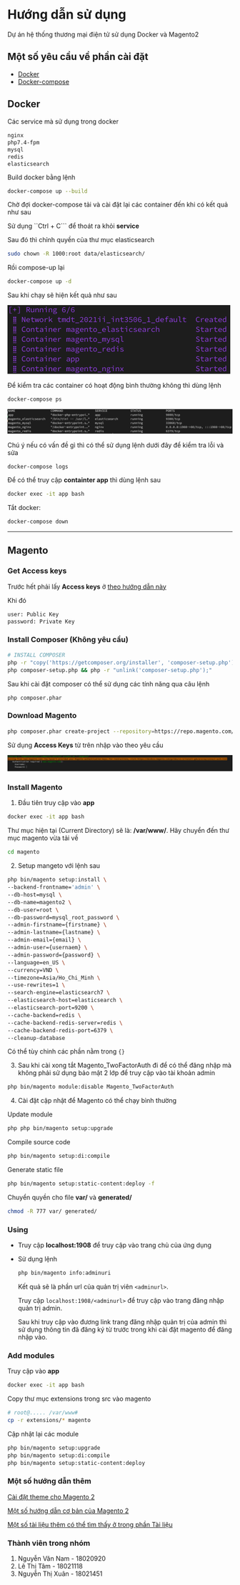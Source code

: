 # Hướng dẫn sử dụng
Dự án hệ thống thương mại điện tử sử dụng Docker và Magento2

## Một số yêu cầu về phần cài đặt

- [Docker](https://docs.docker.com/engine/install)
- [Docker-compose](https://docs.docker.com/compose/)

## Docker

Các service mà sử dụng trong docker

    nginx
    php7.4-fpm
    mysql
    redis
    elasticsearch

Build docker bằng lệnh

```bash
docker-compose up --build
```

Chờ đợi docker-compose tải và cài đặt lại các container đến khi có kết quả như sau

Sử dụng ``Ctrl + C``` để thoát ra khỏi **service**

Sau đó thì chỉnh quyền của thư mục elasticsearch

```bash
sudo chown -R 1000:root data/elasticsearch/
```

Rồi compose-up lại
```bash
docker-compose up -d
```

Sau khi chạy sẽ hiện kết quả như sau

![After docker-compose build](images/After_docker-compose_build.png)


Để kiểm tra các container có hoạt động bình thường không thì dùng lệnh
```bash
docker-compose ps
```

![docker-compose ps](images/docker-compose_ps.png)

Chú ý nếu có vấn đề gì thì có thể sử dụng lệnh dưới đây để kiểm tra lỗi và sửa

```
docker-compose logs
```

Để có thể truy cập **containter app** thì dùng lệnh sau
```bash
docker exec -it app bash
```

Tắt docker:
```bash
docker-compose down
```

---

## Magento

### Get Access keys

Trước hết phải lấy **Access keys** ở [theo hướng dẫn này](https://devdocs.magento.com/guides/v2.4/install-gde/prereq/connect-auth.html)

Khi đó

    user: Public Key
    password: Private Key

### Install Composer (Không yêu cầu)

```bash
# INSTALL COMPOSER
php -r "copy('https://getcomposer.org/installer', 'composer-setup.php');" && \
php composer-setup.php && php -r "unlink('composer-setup.php');"
```

Sau khi cài đặt composer có thể sử dụng các tính năng qua câu lệnh
```
php composer.phar
```

### Download Magento

```bash
php composer.phar create-project --repository=https://repo.magento.com/ magento/project-community-edition magento
```

Sử dụng **Access Keys** từ trên nhập vào theo yêu cầu

![User and password](images/user_and_password.png)


### Install Magento

1. Đầu tiên truy cập vào **app**
  ```bash
  docker exec -it app bash
  ```

  Thư mục hiện tại (Current Directory) sẽ là: **/var/www/**. Hãy chuyển đến thư mục magento vừa tải về

  ```bash
  cd magento
  ```

2. Setup mangeto với lệnh sau
  ```bash
  php bin/magento setup:install \
  --backend-frontname='admin' \
  --db-host=mysql \
  --db-name=magento2 \
  --db-user=root \
  --db-password=mysql_root_password \
  --admin-firstname={firstname} \
  --admin-lastname={lastname} \
  --admin-email={email} \
  --admin-user={usernaem} \
  --admin-password={password} \
  --language=en_US \
  --currency=VND \
  --timezone=Asia/Ho_Chi_Minh \
  --use-rewrites=1 \
  --search-engine=elasticsearch7 \
  --elasticsearch-host=elasticsearch \
  --elasticsearch-port=9200 \
  --cache-backend=redis \
  --cache-backend-redis-server=redis \
  --cache-backend-redis-port=6379 \
  --cleanup-database
  ```

  Có thể tùy chinh các phần nằm trong ```{}```

3. Sau khi cài xong tắt Magento_TwoFactorAuth đi để có thể đăng nhập mà không phải sử dụng bảo mật 2 lớp để truy cập vào tài khoản admin

  ```bash
  php bin/magento module:disable Magento_TwoFactorAuth
  ```


4. Cài đặt cập nhật để Magento có thể chạy bình thường

  Update module
  ```bash
  php php bin/magento setup:upgrade
  ```

  Compile source code
  ```bash
  php bin/magento setup:di:compile
  ```

  Generate static file
  ```bash
  php bin/magento setup:static-content:deploy -f
  ```

  Chuyển quyền cho file **var/** và **generated/**
  ```bash
  chmod -R 777 var/ generated/
  ```

### Using

- Truy cập **localhost:1908** để truy cập vào trang chủ của ứng dụng

- Sử dụng lệnh
  ```bash
  php bin/magento info:adminuri
  ```
  Kết quả sẽ là phần url của quản trị viên ```<adminurl>```.

  Truy cập ```localhost:1908/<adminurl>``` để truy cập vào trang đăng nhập quản trị admin.

  Sau khi truy cập vào đương link trang đăng nhập quản trị của admin thì sử dụng thông tin đã đăng ký từ trước trong khi cài đặt magento để đăng nhập vào.


### Add modules

Truy cập vào **app**

```bash
docker exec -it app bash
```

Copy thư mục extensions trong src vào magento

```bash
# root@..... /var/www#
cp -r extensions/* magento
```

Cập nhật lại các module

```bash
php bin/magento setup:upgrade
php bin/magento setup:di:compile
php bin/magento setup:static-content:deploy
```

### Một số hướng dẫn thêm

[Cài đặt theme cho Magento 2](https://www.mageworx.com/blog/how-to-install-a-theme-in-magento-2)

[Một số hướng dẫn cơ bản của Magento 2](https://devdocs.magento.com/videos/fundamentals/)

[Một số tài liệu thêm có thể tìm thấy ở trong phần Tài liệu](https://github.com/inFngNam/2021II_INT3506_1/tree/main/T%C3%A0i%20li%E1%BB%87u)

### Thành viên trong nhóm

1. Nguyễn Văn Nam - 18020920
2. Lê Thị Tâm - 18021118
3. Nguyễn Thị Xuân - 18021451





